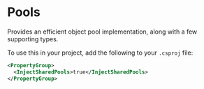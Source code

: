 # Pools

Provides an efficient object pool implementation, along with a few supporting types.

To use this in your project, add the following to your `.csproj` file:

```xml
<PropertyGroup>
  <InjectSharedPools>true</InjectSharedPools>
</PropertyGroup>
```
